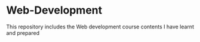 # Web-Development
This repository includes the Web development course contents I have learnt and prepared
